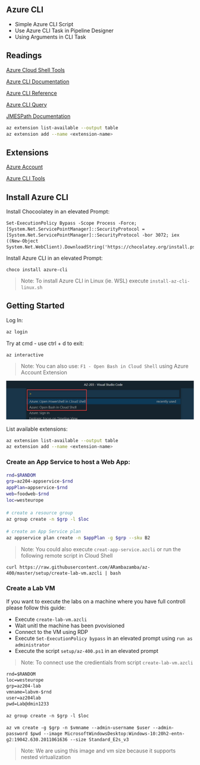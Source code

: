 ## Azure CLI

- Simple Azure CLI Script
- Use Azure CLI Task in Pipeline Designer
- Using Arguments in CLI Task

## Readings

[Azure Cloud Shell Tools](https://docs.microsoft.com/en-us/azure/cloud-shell/features)

[Azure CLI Documentation](https://docs.microsoft.com/en-us/cli/azure/?view=azure-cli-latest)

[Azure CLI Reference](https://docs.microsoft.com/en-us/cli/azure/reference-index?view=azure-cli-latest)

[Azure CLI Query](https://docs.microsoft.com/en-us/cli/azure/query-azure-cli?view=azure-cli-latest)

[JMESPath Documentation](http://jmespath.org/)

```bash
az extension list-available --output table
az extension add --name <extension-name>
```

## Extensions

[Azure Account](https://marketplace.visualstudio.com/items?itemName=ms-vscode.azure-account)

[Azure CLI Tools](https://marketplace.visualstudio.com/items?itemName=ms-vscode.azurecli)

## Install Azure CLI

Install Chocoolatey in an elevated Prompt:

```
Set-ExecutionPolicy Bypass -Scope Process -Force; [System.Net.ServicePointManager]::SecurityProtocol = [System.Net.ServicePointManager]::SecurityProtocol -bor 3072; iex ((New-Object System.Net.WebClient).DownloadString('https://chocolatey.org/install.ps1'))
```

Install Azure CLI in an elevated Prompt:

```
choco install azure-cli
```

> Note: To install Azure CLI in Linux (ie. WSL) execute `install-az-cli-linux.sh`

## Getting Started

Log In:

```bash
az login
```

Try at cmd - use ctrl + d to exit:

```
az interactive
```

> Note: You can also use: `F1 - Open Bash in Cloud Shell` using Azure Account Extension

![open](_images/azure-open.png)

List available extensions:

```bash
az extension list-available --output table
az extension add --name <extension-name>
```

### Create an App Service to host a Web App:

```bash
rnd=$RANDOM
grp=az204-appservice-$rnd
appPlan=appservice-$rnd
web=foodweb-$rnd
loc=westeurope

# create a resource group
az group create -n $grp -l $loc

# create an App Service plan
az appservice plan create -n $appPlan -g $grp --sku B2
```

> Note: You could also execute `creat-app-service.azcli` or run the following remote script in Cloud Shell

```
curl https://raw.githubusercontent.com/ARambazamba/az-400/master/setup/create-lab-vm.azcli | bash
```

### Create a Lab VM

If you want to execute the labs on a machine where you have full controll please follow this guide:

- Execute `create-lab-vm.azcli`
- Wait unitl the machine has been pvovisioned
- Connect to the VM using RDP
- Execute `Set-ExecutionPolicy bypass` in an elevated prompt using `run as administrator`
- Execute the script `setup/az-400.ps1` in an elevated prompt

> Note: To connect use the credientials from script `create-lab-vm.azcli`

```
rnd=$RANDOM
loc=westeurope
grp=az204-lab
vmname=labvm-$rnd
user=az204lab
pwd=Lab@dmin1233

az group create -n $grp -l $loc

az vm create -g $grp -n $vmname --admin-username $user --admin-password $pwd --image MicrosoftWindowsDesktop:Windows-10:20h2-entn-g2:19042.630.2011061636 --size Standard_E2s_v3
```

> Note: We are using this image and vm size because it supports nested virtualization